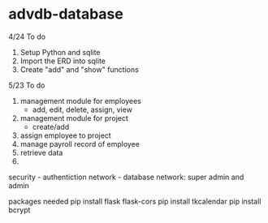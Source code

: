 # advdb-database

4/24 To do
1. Setup Python and sqlite
2. Import the ERD into sqlite
3. Create "add" and "show" functions

5/23 To do
1. management module for employees
    - add, edit, delete, assign, view
2. management module for project
    - create/add
3. assign employee to project
4. manage payroll record of employee
5. retrieve data
6. 
security - authentiction
network
    - database network: super admin and admin



packages needed
pip install flask flask-cors
pip install tkcalendar
pip install bcrypt
